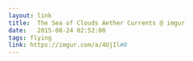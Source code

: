 ```yaml
---
layout: link
title:  The Sea of Clouds Aether Currents @ imgur
date:   2015-08-24 02:52:00
tags: flying
link: https://imgur.com/a/4UjIl#0
---
```

